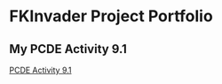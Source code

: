 # FKInvader Project Portfolio
## My PCDE Activity 9.1
<a href="https://FKInvader.github.io/PCDE-Activity-9.1"> PCDE Activity 9.1 </a>
